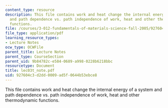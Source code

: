 ```yaml
---
content_type: resource
description: This file contains work and heat change the internal energy of a system
  and path dependence vs. path independence of work, heat and other thermodynamic
  functions.
file: /courses/3-012-fundamentals-of-materials-science-fall-2005/927604c3d2dd0009ad5f0644b53ebce8_lec03t_note.pdf
file_type: application/pdf
learning_resource_types:
- Lecture Notes
ocw_type: OCWFile
parent_title: Lecture Notes
parent_type: CourseSection
parent_uid: 9b84782c-e584-0689-a998-0228b6218bbc
resourcetype: Document
title: lec03t_note.pdf
uid: 927604c3-d2dd-0009-ad5f-0644b53ebce8
---
```

This file contains work and heat change the internal energy of a system and path dependence vs. path independence of work, heat and other thermodynamic functions.

